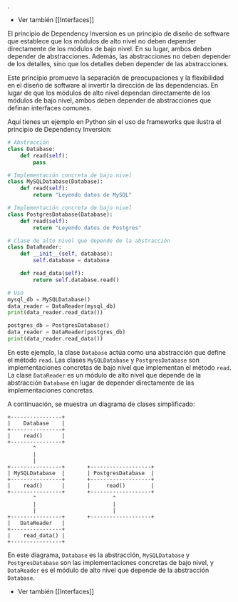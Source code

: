 .
- Ver también [[Interfaces]] 

El principio de Dependency Inversion es un principio de diseño de software que establece que los módulos de alto nivel no deben depender directamente de los módulos de bajo nivel. En su lugar, ambos deben depender de abstracciones. Además, las abstracciones no deben depender de los detalles, sino que los detalles deben depender de las abstracciones.

Este principio promueve la separación de preocupaciones y la flexibilidad en el diseño de software al invertir la dirección de las dependencias. En lugar de que los módulos de alto nivel dependan directamente de los módulos de bajo nivel, ambos deben depender de abstracciones que definan interfaces comunes.

Aquí tienes un ejemplo en Python sin el uso de frameworks que ilustra el principio de Dependency Inversion:

```python
# Abstracción
class Database:
    def read(self):
        pass

# Implementación concreta de bajo nivel
class MySQLDatabase(Database):
    def read(self):
        return "Leyendo datos de MySQL"

# Implementación concreta de bajo nivel
class PostgresDatabase(Database):
    def read(self):
        return "Leyendo datos de Postgres"

# Clase de alto nivel que depende de la abstracción
class DataReader:
    def __init__(self, database):
        self.database = database

    def read_data(self):
        return self.database.read()

# Uso
mysql_db = MySQLDatabase()
data_reader = DataReader(mysql_db)
print(data_reader.read_data())

postgres_db = PostgresDatabase()
data_reader = DataReader(postgres_db)
print(data_reader.read_data())
```

En este ejemplo, la clase `Database` actúa como una abstracción que define el método `read`. Las clases `MySQLDatabase` y `PostgresDatabase` son implementaciones concretas de bajo nivel que implementan el método `read`. La clase `DataReader` es un módulo de alto nivel que depende de la abstracción `Database` en lugar de depender directamente de las implementaciones concretas.

A continuación, se muestra un diagrama de clases simplificado:

```
+----------------+
|    Database    |
+----------------+
|    read()      |
+----------------+
        ^
        |
        |
+----------------+       +-------------------+
| MySQLDatabase  |       | PostgresDatabase  |
+----------------+       +-------------------+
|    read()      |       |     read()        |
+----------------+       +-------------------+
        ^                        ^
        |                        |
        |                        |
+----------------+       +-------------------+
|   DataReader   |
+----------------+
|    read_data() |
+----------------+
```

En este diagrama, `Database` es la abstracción, `MySQLDatabase` y `PostgresDatabase` son las implementaciones concretas de bajo nivel, y `DataReader` es el módulo de alto nivel que depende de la abstracción `Database`.

- Ver también [[Interfaces]] 

